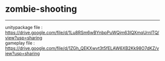 <h1> zombie-shooting </h1>
<hr>

unitypackage file : https://drive.google.com/file/d/1Lu8RSm6wBYnbpPuWQjm63lQXmqUrnITQ/view?usp=sharing <br>
gameplay file : https://drive.google.com/file/d/1ZGh_QEKXwvt3t5fELAW6XB2Kk98O7dKZ/view?usp=sharing
